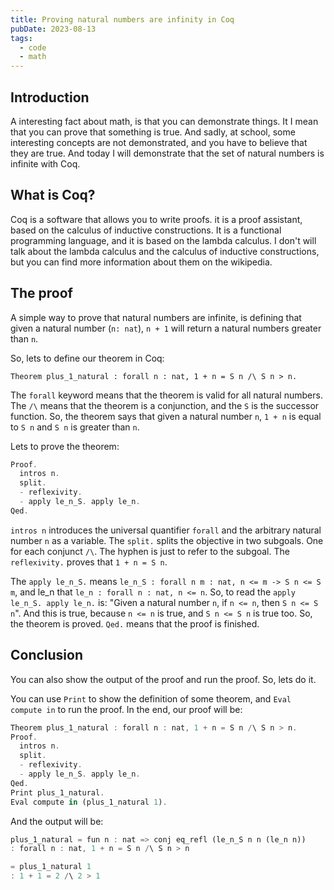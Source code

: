 ```yaml
---
title: Proving natural numbers are infinity in Coq
pubDate: 2023-08-13
tags:
  - code
  - math
---
```


## Introduction

A interesting fact about math, is that you can demonstrate things. It I mean that you can prove that something is true. And sadly, at school, some interesting concepts are not demonstrated, and you have to believe that they are true. And today I will demonstrate that the set of natural numbers is infinite with Coq.

## What is Coq?

Coq is a software that allows you to write proofs. it is a proof assistant, based on the calculus of inductive constructions. It is a functional programming language, and it is based on the lambda calculus. I don't will talk about the lambda calculus and the calculus of inductive constructions, but you can find more information about them on the wikipedia.

## The proof

A simple way to prove that natural numbers are infinite, is defining that given a natural number (`n: nat`), `n + 1` will return a natural numbers greater than `n`.

So, lets to define our theorem in Coq:

```coq
Theorem plus_1_natural : forall n : nat, 1 + n = S n /\ S n > n.
```

The `forall` keyword means that the theorem is valid for all natural numbers. The `/\` means that the theorem is a conjunction, and the `S` is the successor function. So, the theorem says that given a natural number `n`, `1 + n` is equal to `S n` and `S n` is greater than `n`.

Lets to prove the theorem:

```rust
Proof.
  intros n.
  split.
  - reflexivity.
  - apply le_n_S. apply le_n.
Qed.
```

`intros n` introduces the universal quantifier `forall` and the arbitrary natural number `n` as a variable. The `split.` splits the objective in two subgoals. One for each conjunct `/\`. The hyphen is just to refer to the subgoal. The `reflexivity.` proves that `1 + n = S n`. 

The `apply le_n_S.` means `le_n_S : forall n m : nat, n <= m -> S n <= S m`, and le_n that `le_n : forall n : nat, n <= n`. So, to read the `apply le_n_S. apply le_n.` is: "Given a natural number `n`, if `n <= n`, then `S n <= S n`". And this is true, because `n <= n` is true, and `S n <= S n` is true too. So, the theorem is proved. `Qed.` means that the proof is finished. 


## Conclusion

You can also show the output of the proof and run the proof. So, lets do it.

You can use `Print` to show the definition of some theorem, and `Eval compute in` to run the proof. In the end, our proof will be:

```rust
Theorem plus_1_natural : forall n : nat, 1 + n = S n /\ S n > n.
Proof.
  intros n.
  split.
  - reflexivity.
  - apply le_n_S. apply le_n.
Qed.
Print plus_1_natural.
Eval compute in (plus_1_natural 1).
```

And the output will be:

```rust
plus_1_natural = fun n : nat => conj eq_refl (le_n_S n n (le_n n))
: forall n : nat, 1 + n = S n /\ S n > n
```

```rust
= plus_1_natural 1
: 1 + 1 = 2 /\ 2 > 1
```


